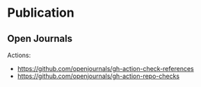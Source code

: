 # Publication


## Open Journals


Actions:
- https://github.com/openjournals/gh-action-check-references
- https://github.com/openjournals/gh-action-repo-checks
